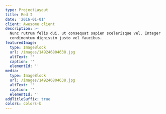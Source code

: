 ```yaml
---
type: ProjectLayout
title: Red I
date: '2016-01-01'
client: Awesome client
description: >-
  Nunc rutrum felis dui, ut consequat sapien scelerisque vel. Integer
  condimentum dignissim justo vel faucibus.
featuredImage:
  type: ImageBlock
  url: /images/149246804638.jpg
  altText: ''
  caption: ''
  elementId: ''
media:
  type: ImageBlock
  url: /images/149246804638.jpg
  altText: ''
  caption: ''
  elementId: ''
addTitleSuffix: true
colors: colors-b
---
```

